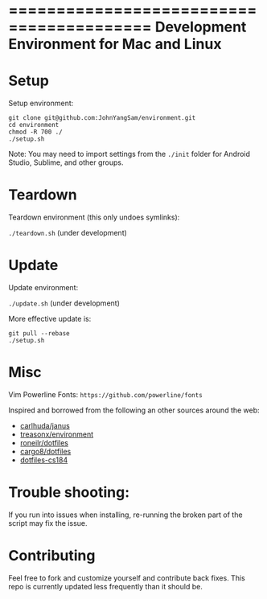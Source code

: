 =========================================
Development Environment for Mac and Linux
=========================================

# Setup
Setup environment:

```ssh
git clone git@github.com:JohnYangSam/environment.git
cd environment
chmod -R 700 ./
./setup.sh
```
Note: You may need to import settings from the `./init` folder for Android
Studio, Sublime, and other groups.

# Teardown
Teardown environment (this only undoes symlinks):

`./teardown.sh` (under development)

# Update
Update environment:

`./update.sh` (under development)

More effective update is: 

```ssh
git pull --rebase
./setup.sh
```
# Misc
Vim Powerline Fonts: `https://github.com/powerline/fonts`

Inspired and borrowed from the following an other sources around the web:

- [carlhuda/janus](https://github.com/carlhuda/janus)
- [treasonx/environment](https://github.com/treasonx/environment)
- [roneilr/dotfiles](https://github.com/roneilr/dotfiles)
- [cargo8/dotfiles](https://github.com/cargo8/dotfiles)
- [dotfiles-cs184](https://github.com/JohnYangSam/dotfiles-cs184)

# Trouble shooting:
If you run into issues when installing, re-running the broken part of
the script may fix the issue.

# Contributing
Feel free to fork and customize yourself and contribute back fixes. This repo is currently updated less frequently than it should be.
